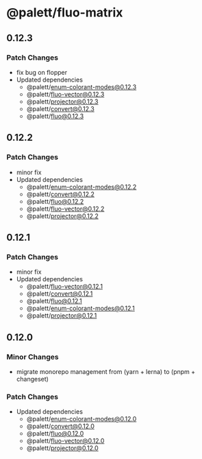 # @palett/fluo-matrix

## 0.12.3

### Patch Changes

- fix bug on flopper
- Updated dependencies
  - @palett/enum-colorant-modes@0.12.3
  - @palett/fluo-vector@0.12.3
  - @palett/projector@0.12.3
  - @palett/convert@0.12.3
  - @palett/fluo@0.12.3

## 0.12.2

### Patch Changes

- minor fix
- Updated dependencies
  - @palett/enum-colorant-modes@0.12.2
  - @palett/convert@0.12.2
  - @palett/fluo@0.12.2
  - @palett/fluo-vector@0.12.2
  - @palett/projector@0.12.2

## 0.12.1

### Patch Changes

- minor fix
- Updated dependencies
  - @palett/fluo-vector@0.12.1
  - @palett/convert@0.12.1
  - @palett/fluo@0.12.1
  - @palett/enum-colorant-modes@0.12.1
  - @palett/projector@0.12.1

## 0.12.0

### Minor Changes

- migrate monorepo management from (yarn + lerna) to (pnpm + changeset)

### Patch Changes

- Updated dependencies
  - @palett/enum-colorant-modes@0.12.0
  - @palett/convert@0.12.0
  - @palett/fluo@0.12.0
  - @palett/fluo-vector@0.12.0
  - @palett/projector@0.12.0
